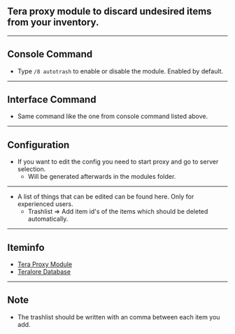 ## Tera proxy module to discard undesired items from your inventory.

---

## Console Command
- Type `/8 autotrash` to enable or disable the module. Enabled by default.

---

## Interface Command
- Same command like the one from console command listed above.

---

## Configuration
- If you want to edit the config you need to start proxy and go to server selection.
    - Will be generated afterwards in the modules folder.

---

- A list of things that can be edited can be found here. Only for experienced users.
	- Trashlist => Add item id's of the items which should be deleted automatically.

---

## Iteminfo
- [Tera Proxy Module](https://github.com/Tera-Shiraneko/item-id-finder)
- [Teralore Database](https://teralore.com/us/?sl=1)

---

## Note
- The trashlist should be written with an comma between each item you add.